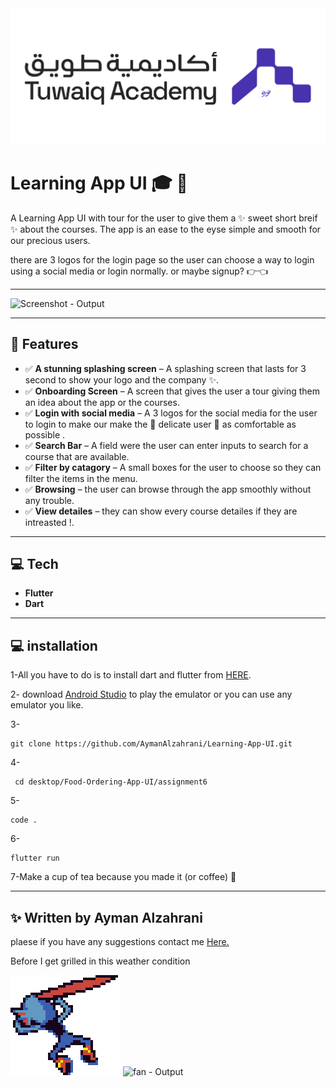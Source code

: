 <img src = "assets/github_images/Tuwaiq.png" alt = "Tuwaiq - Output">

#  Learning App UI 🎓 📱

A Learning App UI with tour for the user to give them a ✨ sweet short breif ✨ about the courses.
The app is an ease to the eyse simple and smooth for our precious users.

there are 3 logos for the login page so the user can choose a way to login using a social media or login normally.
or maybe signup? 👉👈

---

<img src = "assets/github_images/screenrecordapp.gif" alt = "Screenshot - Output" width = "30%" height ="30%">

---

## 📱 Features


- ✅ **A stunning splashing screen** – A splashing screen that lasts for 3 second to show your logo and the company ✨.
- ✅ **Onboarding Screen** – A screen that gives the user a tour giving them an idea about the app or the courses.
- ✅ **Login with social media** – A 3 logos for the social media for the user to login to make our make the 🌹 delicate user 🌹 as comfortable as possible .
- ✅ **Search Bar** – A field were the user can enter inputs to search for a course that are available.
- ✅ **Filter by catagory** – A small boxes for the user to choose so they can filter the items in the menu. 
- ✅ **Browsing** – the user can browse through the app smoothly without any trouble.
- ✅ **View detailes** – they can show every course detailes if they are intreasted !.

---

## 💻 Tech

- **Flutter** 
- **Dart**
 

---
## 💻 installation

1-All you have to do is to install dart and flutter from [HERE](https://dart.dev/get-dart).

2- download [Android Studio](https://developer.android.com/studio?hl=ar) to play the emulator or you can use any emulator you like.

3- 
```
git clone https://github.com/AymanAlzahrani/Learning-App-UI.git
 ```


4- 
```
 cd desktop/Food-Ordering-App-UI/assignment6
```
5-
```
code .
```

6-

```
flutter run
```

7-Make a cup of tea because you made it (or coffee) 🍵 

---

## ✨ Written by Ayman Alzahrani

plaese if you have any suggestions contact me <a href="mailto:aymangormallah@gmail.com">Here.</a>

Before I get grilled in this weather condition

<img src = "assets/github_images/superhot.gif" alt = "superhot - gif"> <img src = "assets/github_images/fan.png" alt = "fan - Output">

